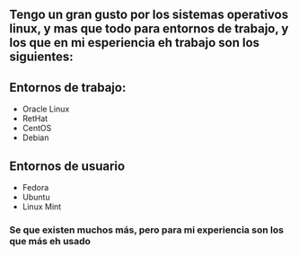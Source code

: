 ## Tengo un gran gusto por los sistemas operativos linux, y mas que todo para entornos de trabajo, y los que en mi esperiencia eh trabajo son los siguientes:

## Entornos de trabajo:
- Oracle Linux
- RetHat
- CentOS
- Debian

## Entornos de usuario
- Fedora
- Ubuntu
- Linux Mint


### Se que existen muchos más, pero para mi experiencia son los que más eh usado

